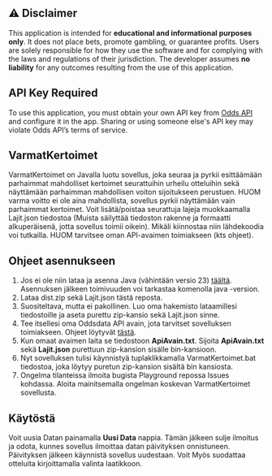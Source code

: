 ## ⚠️ Disclaimer

This application is intended for **educational and informational purposes only**. It does not place bets, promote gambling, or guarantee profits. Users are solely responsible for how they use the software and for complying with the laws and regulations of their jurisdiction. The developer assumes **no liability** for any outcomes resulting from the use of this application.

## API Key Required

To use this application, you must obtain your own API key from [Odds API](https://the-odds-api.com/) and configure it in the app. Sharing or using someone else's API key may violate Odds API’s terms of service.


## VarmatKertoimet
VarmatKertoimet on Javalla luotu sovellus, joka seuraa ja pyrkii esittäämään parhaimmat mahdolliset kertoimet seurattuihin urheilu otteluihin sekä näyttämään parhaimman mahdollisen voiton sijoitukseen perustuen. HUOM varma voitto ei ole aina mahdollista, sovellus pyrkii näyttämään vain parhaimmat kertoimet. Voit lisätä/poistaa seurattuja lajeja muokkaamalla Lajit.json tiedostoa (Muista säilyttää tiedoston rakenne ja formaatti alkuperäisenä, jotta sovellus toimii oikein). Mikäli kiinnostaa niin lähdekoodia voi tutkailla. HUOM tarvitsee oman API-avaimen toimiakseen (kts ohjeet). 

## Ohjeet asennukseen
1. Jos ei ole niin lataa ja asenna Java (vähintään versio 23) [täältä](https://www.java.com/en/download/manual.jsp). Asennuksen jälkeen toimivuuden voi tarkastaa komenolla java -version. 
2. Lataa dist.zip sekä Lajit.json tästä reposta.
3. Suositeltava, mutta ei pakollinen. Luo oma hakemisto lataamillesi tiedostoille ja aseta purettu zip-kansio sekä Lajit.json sinne.
4. Tee itsellesi oma Oddsdata API avain, jota tarvitset sovelluksen toimiakseen. Ohjeet löytyvät [tästä](https://the-odds-api.com/).
5. Kun omaat avaimen laita se tiedostoon **ApiAvain.txt**. Sijoita **ApiAvain.txt** sekä **Lajit.json** purettuun zip-kansion sisälle bin-kansioon. 
6. Nyt sovelluksen tulisi käynnistyä tuplaklikkamalla VarmatKertoimet.bat tiedostoa, joka löytyy puretun zip-kansion sisältä bin kansiosta.
7. Ongelma tilanteissa ilmoita bugista Playground repossa Issues kohdassa. Aloita mainitsemalla ongelman koskevan VarmatKertoimet sovellusta.

## Käytöstä
Voit uusia Datan painamalla **Uusi Data** nappia. Tämän jälkeen sulje ilmoitus ja odota, kunnes sovellus ilmoittaa datan päivityksen onnistuneen. Päivityksen jälkeen käynnistä sovellus uudestaan. Voit Myös suodattaa otteluita kirjoittamalla valinta laatikkoon.

